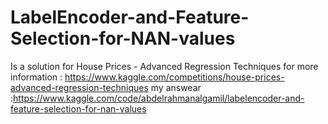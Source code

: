 # LabelEncoder-and-Feature-Selection-for-NAN-values

Is a solution for House Prices - Advanced Regression Techniques
for more information : https://www.kaggle.com/competitions/house-prices-advanced-regression-techniques
my answear :https://www.kaggle.com/code/abdelrahmanalgamil/labelencoder-and-feature-selection-for-nan-values
